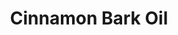 ---
name: Cinnamon Bark Oil
title: Cinnamon Bark Oil
details:
  - detail:
      key: "Usage/Application"
      value: "Fragrance, Flavour, Pharma"
  - detail:
      key: "Brand"
      value: "Natural Aroma"
  - detail:
      key: "Refractive Index"
      value: "n 20/D 1.545"
  - detail:
      key: "Botanical Name"
      value: "Cinnamomum Zeylanicum"
  - detail:
      key: "Form"
      value: "Liquid"
  - detail:
      key: "Packaging Size"
      value: "5, 25, 200 Kg"
  - detail:
      key: "Packing Type"
      value: "Can, Barrel"
  - detail:
      key: "Density"
      value: "0.970-1.100 g/mL at 25 deg C"
showOnHome: false
thumbnail: https://5.imimg.com/data5/SELLER/Default/2021/12/PH/KB/LY/3823480/cinnamon-bark-oil-500x500.jpg
productImages:
  - https://ucarecdn.com/8213c725-21d0-4ac0-ad5e-c1975c20032b/
category: reconstituted oils
---